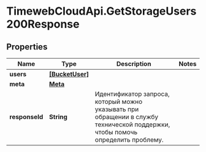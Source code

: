 # TimewebCloudApi.GetStorageUsers200Response

## Properties

Name | Type | Description | Notes
------------ | ------------- | ------------- | -------------
**users** | [**[BucketUser]**](BucketUser.md) |  | 
**meta** | [**Meta**](Meta.md) |  | 
**responseId** | **String** | Идентификатор запроса, который можно указывать при обращении в службу технической поддержки, чтобы помочь определить проблему. | 


